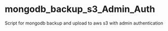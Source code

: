 # mongodb_backup_s3_Admin_Auth
Script for mongodb backup and upload to aws s3 with admin authentication
